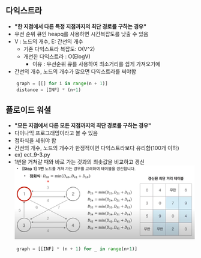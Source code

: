 ## 다익스트라
- **"한 지점에서 다른 특정 지점까지의 최단 경로를 구하는 경우"**
- 우선 순위 큐인 heapq를 사용하면 시간복잡도를 낮출 수 있음
- V : 노드의 개수, E: 간선의 개수
    - 기존 다익스트라 복잡도: O(V^2)
    - 개선한 다익스트라 : O(ElogV)
        - 이유 : 우선순위 큐를 사용하여 최소거리를 쉽게 가져오기에
- 간선의 개수, 노드의 개수가 많으면 다익스트라를 써야함
```Python
    graph = [[] for i in range(n + 1)]
    distance = [INF] * (n+1)
```


## 플로이드 워셜 
- **"모든 지점에서 다른 모든 지점까지의 최단 경로를 구하는 경우"**
- 다이나믹 프로그래밍이라고 볼 수 있음
- 점화식을 세워야 함
- 간선의 개수, 노드의 개수가 한정적이면 다익스트라보다 유리함(100개 이하)
- ex) ect_9-3.py
- 1번을 거쳐갈 때와 바로 가는 것과의 최솟값을 비교하고 갱신  
    ![alt text](image.png)
```Python
    graph = [[INF] * (n + 1) for _ in range(n+1)]
```